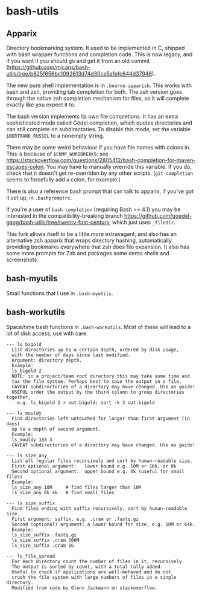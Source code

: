 # bash-utils

## Apparix

Directory bookmarking system. It used to be implemented in C, shipped with bash
wrapper functions and completion code. This is now legacy, and if you want it
you should go and get it from an old commit
(https://github.com/micans/bash-utils/tree/b825f656bc1092613d74d30ce5a1efc644d37948).

The new pure shell implementation is in `.bourne-apparish`. This works with bash
and zsh, providing tab completion for both. The zsh version goes through the
native zsh completion mechanism for files, so it will complete exactly like you
expect it to.

The bash version implements its own file completions. It has an extra
sophisticated mode called Gödel completion, which quotes directories and can
still complete on subdirectories. To disable this mode, set the variable
`$BERTRAND_RUSSEL` to a nonempty string.

There may be some weird behaviour if you have file names with colons in. This
is because of `$COMP_WORDBREAKS`: see
https://stackoverflow.com/questions/2805412/bash-completion-for-maven-escapes-colon.
You may have to manually override this variable. If you do, check that it
doesn't get re-overriden by any other scripts. (`git-completion` seems to
forcefully add a colon, for example.)

There is also a reference bash prompt that can talk to apparix, if you've got it
set up, in `.bashpromptrc`.

If you're a user of `bash-completion`
(requiring Bash >= 4.1) you may be interested in the compatibility-breaking
branch https://github.com/goedel-gang/bash-utils/tree/twenty-first-century,
which just uses `_filedir`.

This fork allows itself to be a little more extravagant, and also has an
alternative zsh apparix that wraps directory hashing, automatically providing
bookmarks everywhere that zsh does file expansion. It also has some more prompts
for Zsh and packages some demo shells and screenshots.

## bash-myutils

Small functions that I use in `.bash-myutils`.

## bash-workutils

Space/time bash functions in `.bash-workutils`. Most of these will lead to a lot
of disk access, use with care.


```
--- ls_bigold
  List directories up to a certain depth, ordered by disk usage,
  with the number of days since last modified.
  Argument: directory depth.
  Example:
  ls_bigold 2
  NOTE: in a project/team root directory this may take some time and
  tax the file system. Perhaps best to save the output in a file.
  CAVEAT subdirectories of a directory may have changed. Use as guide!
  USEFUL order the output by the third column to group directories together,
    e.g. ls_bigold 2 > out.bigold; sort -k 3 out.bigold

--- ls_mouldy
  Find directories left untouched for longer than first argument (in days)
  up to a depth of second argument.
  Example:
  ls_mouldy 183 3
  CAVEAT subdirectories of a directory may have changed. Use as guide!

--- ls_size_any
  List all regular files recursively and sort by human-readable size.
  First optional argument:   lower bound e.g. 10M or 16k, or 0k
  Second optional argument:  upper bound e.g. 4k (useful for small files)
  Example:
  ls_size_any 10M     # find files larger than 10M
  ls_size_any 0k 4k   # find small files

--- ls_size_suffix
  Find files ending with suffix recursively, sort by human-readable size.
  First argument: suffix, e.g. .cram or .fastq.gz
  Second (optional) argument: a lower bound for size, e.g. 10M or 64k.
  Example:
  ls_size_suffix .fastq.gz
  ls_size_suffix .cram 500M
  ls_size_suffix .cram 1G

--- ls_file_spread
  For each directory count the number of files in it, recursively.
  The output is sorted by count, with a total tally added.
  Useful to check if applications are well-behaved and do not
  crush the file system with large numbers of files in a single directory.
  Modified from code by Glenn Jackmann on stackoverflow.
```
